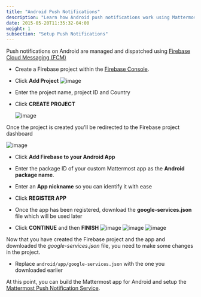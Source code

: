 ```yaml
---
title: "Android Push Notifications"
description: "Learn how Android push notifications work using Mattermost and Firebase Cloud Messaging."
date: 2015-05-20T11:35:32-04:00
weight: 1
subsection: "Setup Push Notifications"
---
```


Push notifications on Android are managed and dispatched using [Firebase Cloud Messaging (FCM)](http://firebase.google.com/docs/cloud-messaging/)

- Create a Firebase project within the [Firebase Console](https://console.firebase.google.com).

- Click **Add Project**
![image](/img/mobile/firebase_console.png)

- Enter the project name, project ID and Country

- Click **CREATE PROJECT**

    ![image](/img/mobile/firebase_project.png)

Once the project is created you'll be redirected to the Firebase project
dashboard

![image](/img/mobile/firebase_dashboard.png)

- Click **Add Firebase to your Android App**
- Enter the package ID of your custom Mattermost app as the **Android package name**.
- Enter an **App nickname** so you can identify it with ease
- Click **REGISTER APP**
- Once the app has been registered, download the **google-services.json** file which will be used later

- Click **CONTINUE** and then **FINISH**
![image](/img/mobile/firebase_register_app.png)
![image](/img/mobile/firebase_google_services.png)
![image](/img/mobile/firebase_sdk.png)

Now that you have created the Firebase project and the app and
downloaded the *google-services.json* file, you need to make some
changes in the project.

- Replace `android/app/google-services.json` with the one you downloaded earlier

At this point, you can build the Mattermost app for Android and setup the [Mattermost Push Notification Service](/contribute/mobile/push-notifications/service/).

